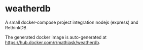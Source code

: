 # weatherdb
A small docker-compose project integration nodejs (express) and RethinkDB.

The generated docker image is auto-generated at https://hub.docker.com/r/mathiask/weatherdb.
